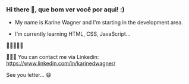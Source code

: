 ### Hi there 👋, que bom ver você por aqui! :)


- My name is Karine Wagner and I'm starting in the development area.

- I’m currently learning HTML, CSS, JavaScript...

🥰🚀👩🏼‍💻


👩🏼‍💻 You can contact me via Linkedin: https://www.linkedin.com/in/karinedwagner/

See you letter... 😄


<!--
**karinewagner/karinewagner** is a ✨ _special_ ✨ repository because its `README.md` (this file) appears on your GitHub profile.

Here are some ideas to get you started:

- 🔭 I’m currently working on ...
- 🌱 I’m currently learning ...
- 👯 I’m looking to collaborate on ...
- 🤔 I’m looking for help with ...
- 💬 Ask me about ...
- 📫 How to reach me: ...
- 😄 Pronouns: ...
- ⚡ Fun fact: ...
-->
